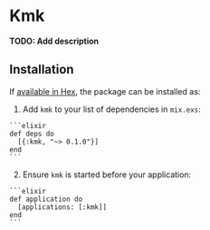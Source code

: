 # Kmk

**TODO: Add description**

## Installation

If [available in Hex](https://hex.pm/docs/publish), the package can be installed as:

  1. Add `kmk` to your list of dependencies in `mix.exs`:

    ```elixir
    def deps do
      [{:kmk, "~> 0.1.0"}]
    end
    ```

  2. Ensure `kmk` is started before your application:

    ```elixir
    def application do
      [applications: [:kmk]]
    end
    ```

